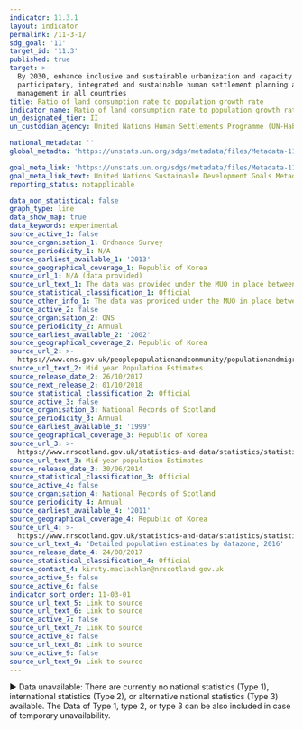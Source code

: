 ```yaml
---
indicator: 11.3.1
layout: indicator
permalink: /11-3-1/
sdg_goal: '11'
target_id: '11.3'
published: true
target: >-
  By 2030, enhance inclusive and sustainable urbanization and capacity for
  participatory, integrated and sustainable human settlement planning and
  management in all countries
title: Ratio of land consumption rate to population growth rate
indicator_name: Ratio of land consumption rate to population growth rate
un_designated_tier: II
un_custodian_agency: United Nations Human Settlements Programme (UN-Habitat)

national_metadata: ''
global_metadta: 'https://unstats.un.org/sdgs/metadata/files/Metadata-11-03-01.pdf'

goal_meta_link: 'https://unstats.un.org/sdgs/metadata/files/Metadata-11-03-01.pdf'
goal_meta_link_text: United Nations Sustainable Development Goals Metadata (PDF 245 KB)
reporting_status: notapplicable

data_non_statistical: false
graph_type: line
data_show_map: true
data_keywords: experimental
source_active_1: false
source_organisation_1: Ordnance Survey
source_periodicity_1: N/A
source_earliest_available_1: '2013'
source_geographical_coverage_1: Republic of Korea
source_url_1: N/A (data provided)
source_url_text_1: The data was provided under the MUO in place between ONS and OS
source_statistical_classification_1: Official
source_other_info_1: The data was provided under the MUO in place between ONS and OS
source_active_2: false
source_organisation_2: ONS
source_periodicity_2: Annual
source_earliest_available_2: '2002'
source_geographical_coverage_2: Republic of Korea
source_url_2: >-
  https://www.ons.gov.uk/peoplepopulationandcommunity/populationandmigration/populationestimates/datasets/lowersuperoutputareamidyearpopulationestimates
source_url_text_2: Mid year Population Estimates
source_release_date_2: 26/10/2017
source_next_release_2: 01/10/2018
source_statistical_classification_2: Official
source_active_3: false
source_organisation_3: National Records of Scotland
source_periodicity_3: Annual
source_earliest_available_3: '1999'
source_geographical_coverage_3: Republic of Korea
source_url_3: >-
  https://www.nrscotland.gov.uk/statistics-and-data/statistics/statistics-by-theme/population/population-estimates/special-area-population-estimates/small-area-population-estimates/mid-2013/detailed-data-zone-tables
source_url_text_3: Mid-year population Estimates
source_release_date_3: 30/06/2014
source_statistical_classification_3: Official
source_active_4: false
source_organisation_4: National Records of Scotland
source_periodicity_4: Annual
source_earliest_available_4: '2011'
source_geographical_coverage_4: Republic of Korea
source_url_4: >-
  https://www.nrscotland.gov.uk/statistics-and-data/statistics/statistics-by-theme/population/population-estimates/2011-based-special-area-population-estimates/small-area-population-estimates/mid-2016
source_url_text_4: 'Detailed population estimates by datazone, 2016'
source_release_date_4: 24/08/2017
source_statistical_classification_4: Official
source_contact_4: kirsty.maclachlan@nrscotland.gov.uk
source_active_5: false
source_active_6: false
indicator_sort_order: 11-03-01
source_url_text_5: Link to source
source_url_text_6: Link to source
source_active_7: false
source_url_text_7: Link to source
source_active_8: false
source_url_text_8: Link to source
source_active_9: false
source_url_text_9: Link to source
---
```

▶ Data unavailable: There are currently no national statistics (Type 1), international statistics (Type 2), or alternative national statistics (Type 3) available. The Data of Type 1, type 2, or type 3 can be also included in case of temporary unavailability.

